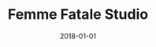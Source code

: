 ---
layout: site
title: "Femme Fatale Studio"
date: 2018-01-01
categories: [community]
version: 1.5.5
major: 1
minor: 5
patch: 5
slug: femme-fatale-studio
link: https://www.femmefatale.paris/
permalink: /sites/:slug
---